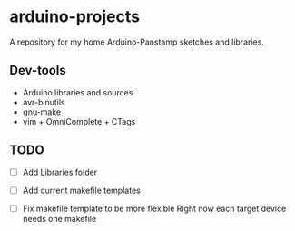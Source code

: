 arduino-projects
================

A repository for my home Arduino-Panstamp sketches and libraries.


Dev-tools
---------

+ Arduino libraries and sources
+ avr-binutils
+ gnu-make
+ vim + OmniComplete + CTags


TODO
----
- [ ] Add Libraries folder
- [ ] Add current makefile templates

- [ ] Fix makefile template to be more flexible
	Right now each target device needs one makefile

